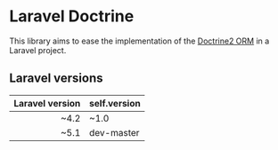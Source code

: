 # Laravel Doctrine

This library aims to ease the implementation of the [Doctrine2 ORM](https://github.com/doctrine/doctrine2)
in a Laravel project.

## Laravel versions

| Laravel version | self.version |
|----------------:|--------------|
| ~4.2            | ~1.0         |
| ~5.1            | dev-master   |


